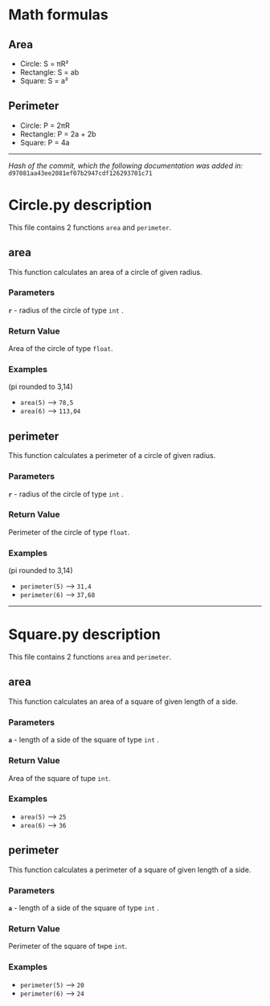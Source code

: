 # Math formulas
## Area
- Circle: S = πR²
- Rectangle: S = ab
- Square: S = a²

## Perimeter
- Circle: P = 2πR
- Rectangle: P = 2a + 2b
- Square: P = 4a
---
*Hash of the commit, which the following documentation was added in:* `d97081aa43ee2081ef07b2947cdf126293701c71`
# **Сircle.py description**
This file contains 2 functions `area` and `perimeter`.
## **area**
This function calculates an area of a circle of given radius.
### Parameters
**`r`** - radius of the circle of type `int` .
### Return Value
Area of the circle of type `float`.
### Examples
\(pi rounded to 3,14)
- `area(5)` -->  `78,5`
- `area(6)` -->  `113,04`

## **perimeter**
This function calculates a perimeter of a circle of given radius.
### Parameters
**`r`** - radius of the circle of type `int` .
### Return Value
Perimeter of the circle of type `float`.
### Examples
\(pi rounded to 3,14)
- `perimeter(5)` -->  `31,4`
- `perimeter(6)` -->  `37,68`
---
# **Square.py description**
This file contains 2 functions `area` and `perimeter`.
## **area**
This function calculates an area of a square of given length of a side.
### Parameters
**`a`** - length of a side of the square of type `int` .
### Return Value
Area of the square of tupe `int`.
### Examples
- `area(5)` -->  `25`
- `area(6)` -->  `36`

## **perimeter**
This function calculates a perimeter of a square of given length of a side.
### Parameters
**`a`** - length of a side of the square of type `int` .
### Return Value
Perimeter of the square of tнpe `int`.
### Examples
- `perimeter(5)` -->  `20`
- `perimeter(6)` -->  `24`